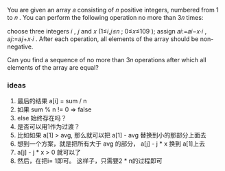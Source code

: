 You are given an array 𝑎
 consisting of 𝑛
 positive integers, numbered from 1
 to 𝑛
. You can perform the following operation no more than 3𝑛
 times:

choose three integers 𝑖
, 𝑗
 and 𝑥
 (1≤𝑖,𝑗≤𝑛
; 0≤𝑥≤109
);
assign 𝑎𝑖:=𝑎𝑖−𝑥⋅𝑖
, 𝑎𝑗:=𝑎𝑗+𝑥⋅𝑖
.
After each operation, all elements of the array should be non-negative.

Can you find a sequence of no more than 3𝑛
 operations after which all elements of the array are equal?


 ### ideas
 1. 最后的结果 a[i] = sum / n
 2. 如果 sum % n != 0 => false
 3. else 始终存在吗？
 4. 是否可以用1作为过渡？
 5. 比如如果 a[1] > avg, 那么就可以把 a[1] - avg 替换到小的那部分上面去
 6. 想到一个方案，就是把所有大于 avg 的部分， a[j] - j * x 换到 a[1]上去
 7. a[j] - j * x > 0 就可以了
 8. 然后，在把i= 1即可。 这样子，只需要2 * n的过程即可